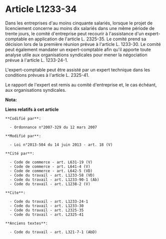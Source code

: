 # Article L1233-34

Dans les entreprises d'au moins cinquante salariés, lorsque le projet de licenciement concerne au moins dix salariés dans une
même période de trente jours, le comité d'entreprise peut recourir à l'assistance d'un expert-comptable en application de
l'article L. 2325-35. Le comité prend sa décision lors de la première réunion prévue à l'article L. 1233-30. Le comité peut
également mandater un expert-comptable afin qu'il apporte toute analyse utile aux organisations syndicales pour mener la
négociation prévue à l'article L. 1233-24-1. 

L'expert-comptable peut être assisté par un expert technique dans les conditions prévues à l'article L. 2325-41. 

Le rapport de l'expert est remis au comité d'entreprise et, le cas échéant, aux organisations syndicales.

**Nota:**



**Liens relatifs à cet article**

	**Codifié par**:

	  - Ordonnance n°2007-329 du 12 mars 2007

	**Modifié par**:

	  - Loi n°2013-504 du 14 juin 2013 - art. 18 (V)

	**Cité par**:

	  - Code de commerce - art. L631-19 (V)
	  - Code de commerce - art. L641-4 (V)
	  - Code de commerce - art. L642-5 (VD)
	  - Code du travail - art. L1233-58 (VD)
	  - Code du travail - art. L1233-90-1 (Ab)
	  - Code du travail - art. L1238-2 (V)

	**Cite**:

	  - Code du travail - art. L1233-24-1
	  - Code du travail - art. L1233-30
	  - Code du travail - art. L2325-35
	  - Code du travail - art. L2325-41

	**Anciens textes**:

	  - Code du travail - art. L321-7-1 (AbD)
